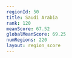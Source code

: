 ```yaml
---
regionId: 50
title: Saudi Arabia
rank: 120
meanScore: 67.52
globalMeanScore: 69.25
numRegions: 220
layout: region_score
---
```


